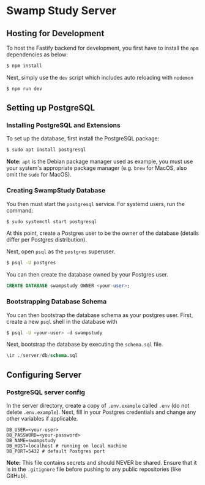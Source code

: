 # Swamp Study Server

## Hosting for Development

To host the Fastify backend for development, you first have to install the
`npm` dependencies as below:

```bash
$ npm install
```

Next, simply use the `dev` script which includes auto reloading with `nodemon`

```bash
$ npm run dev
```

## Setting up PostgreSQL

### Installing PostgreSQL and Extensions

To set up the database, first install the PostgreSQL package:

```bash
$ sudo apt install postgresql
```

**Note:** `apt` is the Debian package manager used as example, you must use
your system's appropriate package manager (e.g. `brew` for MacOS, also omit the
`sudo` for MacOS).

### Creating SwampStudy Database

You then must start the `postgresql` service. For systemd users, run the
command:

```bash
$ sudo systemctl start postgresql
```

At this point, create a Postgres user to be the owner of the database
(details differ per Postgres distribution).

Next, open `psql` as the `postgres` superuser.

```bash
$ psql -U postgres
```

You can then create the database owned by your Postgres user.

```sql
CREATE DATABASE swampstudy OWNER <your-user>;
```

### Bootstrapping Database Schema

You can then bootstrap the database schema as your postgres user. First, create
a new `psql` shell in the database with

```bash
$ psql -U <your-user> -d swampstudy
```

Next, bootstrap the database by executing the `schema.sql` file.

```sql
\ir ./server/db/schema.sql
```

## Configuring Server

### PostgreSQL server config

In the server directory, create a copy of `.env.example` called `.env` (do not
delete `.env.example`). Next, fill in your Postgres credentials and change any
other variables if applicable.

```dotenv
DB_USER=<your-user>
DB_PASSWORD=<your-password>
DB_NAME=swampstudy
DB_HOST=localhost # running on local machine
DB_PORT=5432 # default Postgres port
```

**Note:** This file contains secrets and should NEVER be shared. Ensure that it
is in the `.gitignore` file before pushing to any public repositories (like
GitHub).
